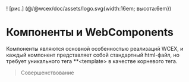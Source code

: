 <!--DESC: {icon:{name:"explore"},id:6} -->

! [рис.] (@/@wcex/doc/assets/logo.svg{width:16em; высота:6em})

# Компоненты и WebComponents

Компоненты являются основной особенностью реализаций WCEX, и каждый компонент представляет собой стандартный html-файл, но требует уникального тега **\<template\> в качестве корневого тега.

> Совершенствование
